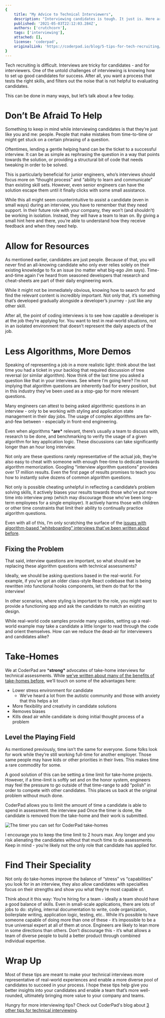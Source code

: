 ```yaml
---
{
    title: "My Advice to Technical Interviewers",
    description: "Interviewing candidates is tough. It just is. Here are just a few of my tips to make your tech recruiting go smoother.",
    published: '2021-05-03T22:12:03.284Z',
    authors: ['crutchcorn'],
    tags: ['interviewing'],
    attached: [],
    license: 'coderpad',
    originalLink: 'https://coderpad.io/blog/5-tips-for-tech-recruiting/'
}
---
```


Tech recruiting is difficult. Interviews are tricky for candidates - and for interviewers. One of the untold challenges of interviewing is knowing how to set up good candidates for success. After all, you want a process that tests the right skills, and filters out the noise that is not helpful to evaluating candidates.

This can be done in many ways, but let’s talk about a few today.

# Don’t Be Afraid To Help

Something to keep in mind while interviewing candidates is that they’re just like you and me: people. People that make mistakes from time-to-time or might get stuck on a certain phrasing of a question.

Oftentimes, lending a gentle helping hand can be the ticket to a successful interview. It can be as simple as rephrasing the question in a way that points towards the solution, or providing a structural bit of code that needs tweaking in order to be solved.

This is particularly beneficial for junior engineers, who’s interviews should focus more on “thought process” and “ability to learn and communicate” than existing skill sets. However, even senior engineers can have the solution escape them until it finally clicks with some small assistance.

While this all might seem counterintuitive to assist a candidate (even in small ways) during an interview, you have to remember that they need support. In their future role with your company, they won’t (and shouldn’t) be working in isolation. Instead, they will have a team to lean on. By giving a small hint here and there, you’re able to understand how they receive feedback and when they need help.

# Allow for Resources

As mentioned earlier, candidates are just people. Because of that, you will never find an all-knowing candidate who only ever relies solely on their existing knowledge to fix an issue (no matter what big-ego Jim says). Time-and-time again I’ve heard from seasoned developers that research and cheat-sheets are part of their daily engineering work.

While it might not be immediately obvious, knowing how to search for and find the relevant content is incredibly important. Not only that, it’s something that’s developed gradually alongside a developer’s journey - just like any other skill.

After all, the point of coding interviews is to see how capable a developer is at the job they’re applying for. You want to test in real-world situations, not in an isolated environment that doesn’t represent the daily aspects of the job.

# Less Algorithms, More Demos

Speaking of representing a job in a more realistic light: think about the last time you had a ticket in your backlog that required discussion of tree reversal (or similar algorithm). Now think of the last time you asked a question like that in your interviews. See where I’m going here? I’m not implying that algorithm questions are inherently bad for every position, but in this industry they’ve been used as a stop-gap for more relevant questions.

Many engineers can attest to being asked algorithmic questions in an interview - only to be working with styling and application state management in their day jobs. The usage of complex algorithms are far-and-few between - especially in front-end engineering.

Even when algorithms \***are\*** relevant, there’s usually a team to discuss with, research to be done, and benchmarking to verify the usage of a given algorithm for key application logic. These discussions can take significantly longer than an hour long interview.

Not only are these questions rarely representative of the actual job, they’re also easy to cheat with someone with enough free-time to dedicate towards algorithm memorization. Googling “interview algorithm questions” provides over 17 million results. Even the first page of results promises to teach you how to instantly solve dozens of common algorithm questions.

Not only is possible cheating unhelpful in reflecting a candidate’s problem solving skills, it actively biases your results towards those who’ve put more time into interview prep (which may discourage those who’ve been long-term employees for a single employer). It actively harms those with children or other time constraints that limit their ability to continually practice algorithm questions.

Even with all of this, I’m only scratching the surface of the [issues with algorithm-based “whiteboarding” interviews that’ve been written about before](https://coderpad.io/blog/whiteboard-interview-guide/).

## Fixing the Problem

That said, interview questions are important, so what should we be replacing these algorithm questions with technical assessments?

Ideally, we should be asking questions based in the real-world. For example, if you’ve got an older class-style React codebase that is being rewritten into functional hooks components, let them do that for the interview!

In other scenarios, where styling is important to the role, you might want to provide a functioning app and ask the candidate to match an existing design.

While real-world code samples provide many upsides, setting up a real-world example may take a candidate a little longer to read through the code and orient themselves. How can we reduce the dead-air for interviewers and candidates alike?

# Take-Homes

We at CoderPad are \***strong\*** advocates of take-home interviews for technical assessments. While [we’ve written about many of the benefits of take-homes before](https://coderpad.io/blog/hire-better-faster-and-in-a-more-human-way-with-take-homes/), we’ll touch on some of the advantages here:

- Lower stress environment for candidate
  - We’ve heard a lot from the autistic community and those with anxiety that this helps a lot
- More flexibility and creativity in candidate solutions
- Removes biases
- Kills dead air while candidate is doing initial thought process of a problem

## Level the Playing Field

As mentioned previously, time isn’t the same for everyone. Some folks look for work while they’re still working full-time for another employer. Those same people may have kids or other priorities in their lives. This makes time a rare commodity for some.

A good solution of this can be setting a time limit for take-home projects. However, if a time-limit is softly set and on the honor system, engineers may feel the pressure to go outside of that time-range to add “polish” in order to compete with other candidates. This places us back at the original problem without much done.

CoderPad allows you to limit the amount of time a candidate is able to spend in assessment. the interview pad Once the timer is done, the candidate is removed from the take-home and their work is submitted.

![The timer you can set for CoderPad take-homes](./take_home_timer.png)

I encourage you to keep the time limit to 2 hours max. Any longer and you risk alienating the candidates without that much time to do assessments. Keep in mind - you’re likely not the only role that candidate has applied for.

# Find Their Speciality

Not only do take-homes improve the balance of “stress” vs “capabilities” you look for in an interview, they also allow candidates with specialties focus on their strengths and show you what they’re most capable of.

Think about it this way: You’re hiring for a team - ideally a team should have a good balance of skills. Even in small-scale applications, there are lots of jobs to do: styling, internal documentation to write, code organization, boilerplate writing, application logic, testing, etc.. While it’s possible to have someone capable of doing more than one of these - it’s impossible to be a true universal expert at all of them at once. Engineers are likely to lean more in some directions than others. Don’t discourage this - it’s what allows a team of diverse people to build a better product through combined individual expertise.

# Wrap Up

Most of these tips are meant to make your technical interviews more representative of real-world experiences and enable a more diverse pool of candidates to succeed in your process. I hope these tips help give you better insights into your candidates and enable a team that’s more well-rounded, ultimately bringing more value to your company and teams.

Hungry for more interviewing tips? Check out CoderPad's blog about [3 other tips for technical interviewing](https://coderpad.io/blog/technical-interviewing-3-actionable-tips-to-hire-well/).
